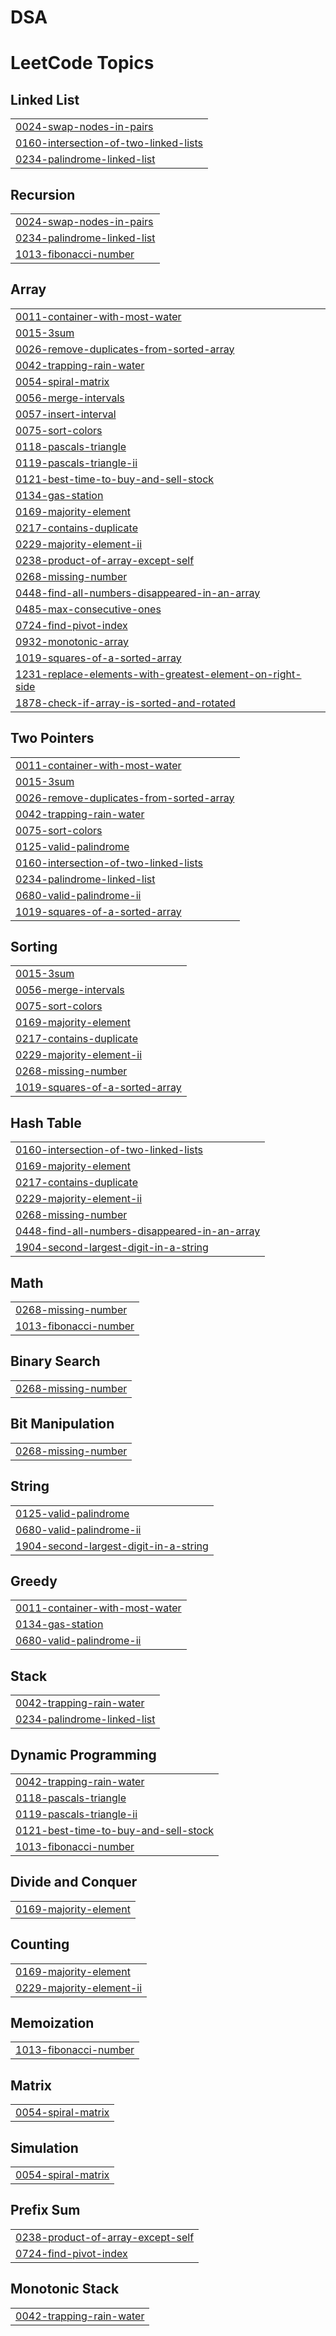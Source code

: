 # DSA
<!---LeetCode Topics Start-->
# LeetCode Topics
## Linked List
|  |
| ------- |
| [0024-swap-nodes-in-pairs](https://github.com/arpitjana2103/DSA/tree/master/0024-swap-nodes-in-pairs) |
| [0160-intersection-of-two-linked-lists](https://github.com/arpitjana2103/DSA/tree/master/0160-intersection-of-two-linked-lists) |
| [0234-palindrome-linked-list](https://github.com/arpitjana2103/DSA/tree/master/0234-palindrome-linked-list) |
## Recursion
|  |
| ------- |
| [0024-swap-nodes-in-pairs](https://github.com/arpitjana2103/DSA/tree/master/0024-swap-nodes-in-pairs) |
| [0234-palindrome-linked-list](https://github.com/arpitjana2103/DSA/tree/master/0234-palindrome-linked-list) |
| [1013-fibonacci-number](https://github.com/arpitjana2103/DSA/tree/master/1013-fibonacci-number) |
## Array
|  |
| ------- |
| [0011-container-with-most-water](https://github.com/arpitjana2103/DSA/tree/master/0011-container-with-most-water) |
| [0015-3sum](https://github.com/arpitjana2103/DSA/tree/master/0015-3sum) |
| [0026-remove-duplicates-from-sorted-array](https://github.com/arpitjana2103/DSA/tree/master/0026-remove-duplicates-from-sorted-array) |
| [0042-trapping-rain-water](https://github.com/arpitjana2103/DSA/tree/master/0042-trapping-rain-water) |
| [0054-spiral-matrix](https://github.com/arpitjana2103/DSA/tree/master/0054-spiral-matrix) |
| [0056-merge-intervals](https://github.com/arpitjana2103/DSA/tree/master/0056-merge-intervals) |
| [0057-insert-interval](https://github.com/arpitjana2103/DSA/tree/master/0057-insert-interval) |
| [0075-sort-colors](https://github.com/arpitjana2103/DSA/tree/master/0075-sort-colors) |
| [0118-pascals-triangle](https://github.com/arpitjana2103/DSA/tree/master/0118-pascals-triangle) |
| [0119-pascals-triangle-ii](https://github.com/arpitjana2103/DSA/tree/master/0119-pascals-triangle-ii) |
| [0121-best-time-to-buy-and-sell-stock](https://github.com/arpitjana2103/DSA/tree/master/0121-best-time-to-buy-and-sell-stock) |
| [0134-gas-station](https://github.com/arpitjana2103/DSA/tree/master/0134-gas-station) |
| [0169-majority-element](https://github.com/arpitjana2103/DSA/tree/master/0169-majority-element) |
| [0217-contains-duplicate](https://github.com/arpitjana2103/DSA/tree/master/0217-contains-duplicate) |
| [0229-majority-element-ii](https://github.com/arpitjana2103/DSA/tree/master/0229-majority-element-ii) |
| [0238-product-of-array-except-self](https://github.com/arpitjana2103/DSA/tree/master/0238-product-of-array-except-self) |
| [0268-missing-number](https://github.com/arpitjana2103/DSA/tree/master/0268-missing-number) |
| [0448-find-all-numbers-disappeared-in-an-array](https://github.com/arpitjana2103/DSA/tree/master/0448-find-all-numbers-disappeared-in-an-array) |
| [0485-max-consecutive-ones](https://github.com/arpitjana2103/DSA/tree/master/0485-max-consecutive-ones) |
| [0724-find-pivot-index](https://github.com/arpitjana2103/DSA/tree/master/0724-find-pivot-index) |
| [0932-monotonic-array](https://github.com/arpitjana2103/DSA/tree/master/0932-monotonic-array) |
| [1019-squares-of-a-sorted-array](https://github.com/arpitjana2103/DSA/tree/master/1019-squares-of-a-sorted-array) |
| [1231-replace-elements-with-greatest-element-on-right-side](https://github.com/arpitjana2103/DSA/tree/master/1231-replace-elements-with-greatest-element-on-right-side) |
| [1878-check-if-array-is-sorted-and-rotated](https://github.com/arpitjana2103/DSA/tree/master/1878-check-if-array-is-sorted-and-rotated) |
## Two Pointers
|  |
| ------- |
| [0011-container-with-most-water](https://github.com/arpitjana2103/DSA/tree/master/0011-container-with-most-water) |
| [0015-3sum](https://github.com/arpitjana2103/DSA/tree/master/0015-3sum) |
| [0026-remove-duplicates-from-sorted-array](https://github.com/arpitjana2103/DSA/tree/master/0026-remove-duplicates-from-sorted-array) |
| [0042-trapping-rain-water](https://github.com/arpitjana2103/DSA/tree/master/0042-trapping-rain-water) |
| [0075-sort-colors](https://github.com/arpitjana2103/DSA/tree/master/0075-sort-colors) |
| [0125-valid-palindrome](https://github.com/arpitjana2103/DSA/tree/master/0125-valid-palindrome) |
| [0160-intersection-of-two-linked-lists](https://github.com/arpitjana2103/DSA/tree/master/0160-intersection-of-two-linked-lists) |
| [0234-palindrome-linked-list](https://github.com/arpitjana2103/DSA/tree/master/0234-palindrome-linked-list) |
| [0680-valid-palindrome-ii](https://github.com/arpitjana2103/DSA/tree/master/0680-valid-palindrome-ii) |
| [1019-squares-of-a-sorted-array](https://github.com/arpitjana2103/DSA/tree/master/1019-squares-of-a-sorted-array) |
## Sorting
|  |
| ------- |
| [0015-3sum](https://github.com/arpitjana2103/DSA/tree/master/0015-3sum) |
| [0056-merge-intervals](https://github.com/arpitjana2103/DSA/tree/master/0056-merge-intervals) |
| [0075-sort-colors](https://github.com/arpitjana2103/DSA/tree/master/0075-sort-colors) |
| [0169-majority-element](https://github.com/arpitjana2103/DSA/tree/master/0169-majority-element) |
| [0217-contains-duplicate](https://github.com/arpitjana2103/DSA/tree/master/0217-contains-duplicate) |
| [0229-majority-element-ii](https://github.com/arpitjana2103/DSA/tree/master/0229-majority-element-ii) |
| [0268-missing-number](https://github.com/arpitjana2103/DSA/tree/master/0268-missing-number) |
| [1019-squares-of-a-sorted-array](https://github.com/arpitjana2103/DSA/tree/master/1019-squares-of-a-sorted-array) |
## Hash Table
|  |
| ------- |
| [0160-intersection-of-two-linked-lists](https://github.com/arpitjana2103/DSA/tree/master/0160-intersection-of-two-linked-lists) |
| [0169-majority-element](https://github.com/arpitjana2103/DSA/tree/master/0169-majority-element) |
| [0217-contains-duplicate](https://github.com/arpitjana2103/DSA/tree/master/0217-contains-duplicate) |
| [0229-majority-element-ii](https://github.com/arpitjana2103/DSA/tree/master/0229-majority-element-ii) |
| [0268-missing-number](https://github.com/arpitjana2103/DSA/tree/master/0268-missing-number) |
| [0448-find-all-numbers-disappeared-in-an-array](https://github.com/arpitjana2103/DSA/tree/master/0448-find-all-numbers-disappeared-in-an-array) |
| [1904-second-largest-digit-in-a-string](https://github.com/arpitjana2103/DSA/tree/master/1904-second-largest-digit-in-a-string) |
## Math
|  |
| ------- |
| [0268-missing-number](https://github.com/arpitjana2103/DSA/tree/master/0268-missing-number) |
| [1013-fibonacci-number](https://github.com/arpitjana2103/DSA/tree/master/1013-fibonacci-number) |
## Binary Search
|  |
| ------- |
| [0268-missing-number](https://github.com/arpitjana2103/DSA/tree/master/0268-missing-number) |
## Bit Manipulation
|  |
| ------- |
| [0268-missing-number](https://github.com/arpitjana2103/DSA/tree/master/0268-missing-number) |
## String
|  |
| ------- |
| [0125-valid-palindrome](https://github.com/arpitjana2103/DSA/tree/master/0125-valid-palindrome) |
| [0680-valid-palindrome-ii](https://github.com/arpitjana2103/DSA/tree/master/0680-valid-palindrome-ii) |
| [1904-second-largest-digit-in-a-string](https://github.com/arpitjana2103/DSA/tree/master/1904-second-largest-digit-in-a-string) |
## Greedy
|  |
| ------- |
| [0011-container-with-most-water](https://github.com/arpitjana2103/DSA/tree/master/0011-container-with-most-water) |
| [0134-gas-station](https://github.com/arpitjana2103/DSA/tree/master/0134-gas-station) |
| [0680-valid-palindrome-ii](https://github.com/arpitjana2103/DSA/tree/master/0680-valid-palindrome-ii) |
## Stack
|  |
| ------- |
| [0042-trapping-rain-water](https://github.com/arpitjana2103/DSA/tree/master/0042-trapping-rain-water) |
| [0234-palindrome-linked-list](https://github.com/arpitjana2103/DSA/tree/master/0234-palindrome-linked-list) |
## Dynamic Programming
|  |
| ------- |
| [0042-trapping-rain-water](https://github.com/arpitjana2103/DSA/tree/master/0042-trapping-rain-water) |
| [0118-pascals-triangle](https://github.com/arpitjana2103/DSA/tree/master/0118-pascals-triangle) |
| [0119-pascals-triangle-ii](https://github.com/arpitjana2103/DSA/tree/master/0119-pascals-triangle-ii) |
| [0121-best-time-to-buy-and-sell-stock](https://github.com/arpitjana2103/DSA/tree/master/0121-best-time-to-buy-and-sell-stock) |
| [1013-fibonacci-number](https://github.com/arpitjana2103/DSA/tree/master/1013-fibonacci-number) |
## Divide and Conquer
|  |
| ------- |
| [0169-majority-element](https://github.com/arpitjana2103/DSA/tree/master/0169-majority-element) |
## Counting
|  |
| ------- |
| [0169-majority-element](https://github.com/arpitjana2103/DSA/tree/master/0169-majority-element) |
| [0229-majority-element-ii](https://github.com/arpitjana2103/DSA/tree/master/0229-majority-element-ii) |
## Memoization
|  |
| ------- |
| [1013-fibonacci-number](https://github.com/arpitjana2103/DSA/tree/master/1013-fibonacci-number) |
## Matrix
|  |
| ------- |
| [0054-spiral-matrix](https://github.com/arpitjana2103/DSA/tree/master/0054-spiral-matrix) |
## Simulation
|  |
| ------- |
| [0054-spiral-matrix](https://github.com/arpitjana2103/DSA/tree/master/0054-spiral-matrix) |
## Prefix Sum
|  |
| ------- |
| [0238-product-of-array-except-self](https://github.com/arpitjana2103/DSA/tree/master/0238-product-of-array-except-self) |
| [0724-find-pivot-index](https://github.com/arpitjana2103/DSA/tree/master/0724-find-pivot-index) |
## Monotonic Stack
|  |
| ------- |
| [0042-trapping-rain-water](https://github.com/arpitjana2103/DSA/tree/master/0042-trapping-rain-water) |
<!---LeetCode Topics End-->